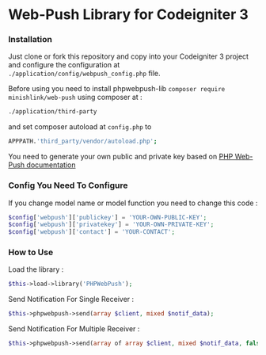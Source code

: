 # Web-Push Library for Codeigniter 3
### Installation

Just clone or fork this repository and copy into your Codeigniter 3 project and configure the configuration at `./application/config/webpush_config.php` file.

Before using you need to install phpwebpush-lib `composer require minishlink/web-push` using composer at : 
```bash
./application/third-party
```

and set composer autoload at `config.php` to
```bash
APPPATH.'third_party/vendor/autoload.php';
```

You need to generate your own public and private key based on [PHP Web-Push documentation](https://github.com/web-push-libs/web-push-php#authentication-vapid)

### Config You Need To Configure
If you change model name or model function you need to change this code : 
```php
$config['webpush']['publickey'] = 'YOUR-OWN-PUBLIC-KEY';
$config['webpush']['privatekey'] = 'YOUR-OWN-PRIVATE-KEY';
$config['webpush']['contact'] = 'YOUR-CONTACT';
```

### How to Use
Load the library : 
```php
$this->load->library('PHPWebPush');
```

Send Notification For Single Receiver :
```php
$this->phpwebpush->send(array $client, mixed $notif_data);
```

Send Notification For Multiple Receiver :
```php
$this->phpwebpush->send(array of array $client, mixed $notif_data, false);
```
